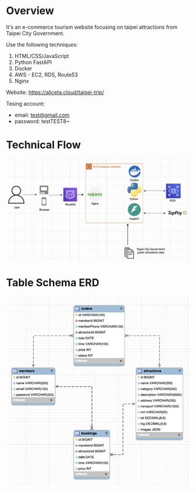 # Overview

It's an e-commerce tourism website focusing on taipei attractions from Taipei City Government.

Use the following techniques:
1. HTML/CSS/JavaScript
2. Python FastAPI
3. Docker
4. AWS - EC2, RDS, Route53
5. Nginx

Website: https://aliceta.cloud/taipei-trip/

Tesing account:
- email: test@gmail.com 
- password: testTEST8~


# Technical Flow

![alt text](readme/technical_flow.png)

# Table Schema ERD

![alt text](readme/taipei_trip_ERD.png)